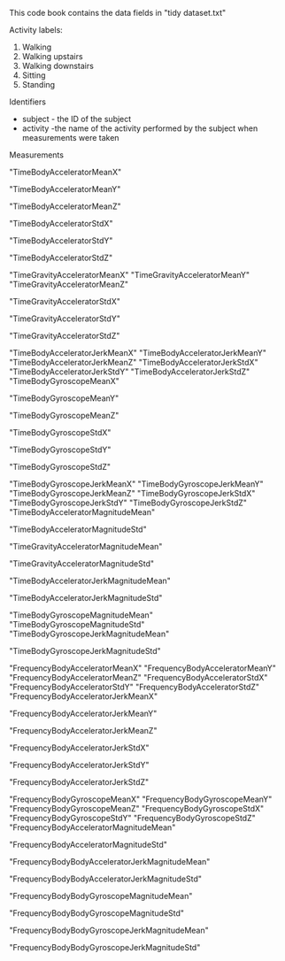 

This code book contains the data fields in 
"tidy dataset.txt"

Activity labels:
1. Walking
2. Walking upstairs
3. Walking downstairs
4. Sitting
5. Standing

Identifiers

- subject - the ID of the subject
- activity 
-the name of the activity performed by the subject when measurements were taken



Measurements

"TimeBodyAcceleratorMeanX"                    

"TimeBodyAcceleratorMeanY"                     

"TimeBodyAcceleratorMeanZ"                      

"TimeBodyAcceleratorStdX"                      

"TimeBodyAcceleratorStdY"                       

"TimeBodyAcceleratorStdZ"                      

"TimeGravityAcceleratorMeanX"                   "TimeGravityAcceleratorMeanY"                  
"TimeGravityAcceleratorMeanZ"                   

"TimeGravityAcceleratorStdX"                   

"TimeGravityAcceleratorStdY"                    

"TimeGravityAcceleratorStdZ"                   

"TimeBodyAcceleratorJerkMeanX"                  "TimeBodyAcceleratorJerkMeanY"                 
"TimeBodyAcceleratorJerkMeanZ"                  "TimeBodyAcceleratorJerkStdX"                  
"TimeBodyAcceleratorJerkStdY"                   "TimeBodyAcceleratorJerkStdZ"                  
"TimeBodyGyroscopeMeanX"                        

"TimeBodyGyroscopeMeanY"                       

"TimeBodyGyroscopeMeanZ"                        

"TimeBodyGyroscopeStdX"                        

"TimeBodyGyroscopeStdY"                         

"TimeBodyGyroscopeStdZ"                        

"TimeBodyGyroscopeJerkMeanX"                    "TimeBodyGyroscopeJerkMeanY"                   
"TimeBodyGyroscopeJerkMeanZ"                    "TimeBodyGyroscopeJerkStdX"                    
"TimeBodyGyroscopeJerkStdY"                     "TimeBodyGyroscopeJerkStdZ"                    
"TimeBodyAcceleratorMagnitudeMean"              

"TimeBodyAcceleratorMagnitudeStd"              

"TimeGravityAcceleratorMagnitudeMean"           

"TimeGravityAcceleratorMagnitudeStd"           

"TimeBodyAcceleratorJerkMagnitudeMean"          

"TimeBodyAcceleratorJerkMagnitudeStd"          

"TimeBodyGyroscopeMagnitudeMean"                "TimeBodyGyroscopeMagnitudeStd"                
"TimeBodyGyroscopeJerkMagnitudeMean"            

"TimeBodyGyroscopeJerkMagnitudeStd"            

"FrequencyBodyAcceleratorMeanX"                 "FrequencyBodyAcceleratorMeanY"                
"FrequencyBodyAcceleratorMeanZ"                 "FrequencyBodyAcceleratorStdX"                 
"FrequencyBodyAcceleratorStdY"                  "FrequencyBodyAcceleratorStdZ"                 
"FrequencyBodyAcceleratorJerkMeanX"             

"FrequencyBodyAcceleratorJerkMeanY"            

"FrequencyBodyAcceleratorJerkMeanZ"             

"FrequencyBodyAcceleratorJerkStdX"             

"FrequencyBodyAcceleratorJerkStdY"              

"FrequencyBodyAcceleratorJerkStdZ"             

"FrequencyBodyGyroscopeMeanX"                   "FrequencyBodyGyroscopeMeanY"                  
"FrequencyBodyGyroscopeMeanZ"                   "FrequencyBodyGyroscopeStdX"                   
"FrequencyBodyGyroscopeStdY"                    "FrequencyBodyGyroscopeStdZ"                   
"FrequencyBodyAcceleratorMagnitudeMean"         

"FrequencyBodyAcceleratorMagnitudeStd"         

"FrequencyBodyBodyAcceleratorJerkMagnitudeMean" 

"FrequencyBodyBodyAcceleratorJerkMagnitudeStd" 

"FrequencyBodyBodyGyroscopeMagnitudeMean"       

"FrequencyBodyBodyGyroscopeMagnitudeStd"       

"FrequencyBodyBodyGyroscopeJerkMagnitudeMean"   

"FrequencyBodyBodyGyroscopeJerkMagnitudeStd"  

